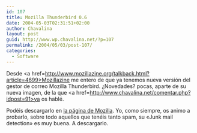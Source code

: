 ```yaml
---
id: 107
title: Mozilla Thunderbird 0.6
date: 2004-05-03T02:31:51+02:00
author: Chavalina
layout: post
guid: http://www.wp.chavalina.net/?p=107
permalink: /2004/05/03/post-107/
categories:
  - Software
---
```

Desde <a href=http://www.mozillazine.org/talkback.html?article=4699>Mozillazine</a> me entero de que ya tenemos nueva versi&oacute;n del gestor de correo Mozilla Thunderbird. &iquest;Novedades? pocas, aparte de su nueva imagen, de la que <a href=http://www.chavalina.net/comentar.php?idpost=91>ya os habl&eacute;</a>.

Pod&eacute;is descargarlo en <a href=http://www.mozilla.org/products/thunderbird/>la p&aacute;gina de Mozilla</a>. Yo, como siempre, os animo a probarlo, sobre todo aquellos que ten&eacute;is tanto spam, su «Junk mail detection» es muy buena. A descargarlo.